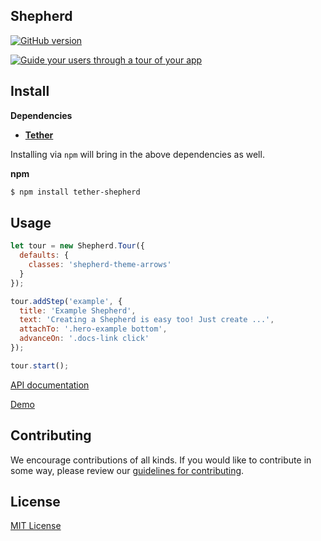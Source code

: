 ## Shepherd

[![GitHub
version](https://badge.fury.io/gh/HubSpot%2Fshepherd.svg)](http://badge.fury.io/gh/HubSpot%2Fshepherd)


[![Guide your users through a tour of your app](http://i.imgur.com/LDhfBvd.png)](https://shipshapecode.github.io/shepherd/docs/welcome/)


## Install

__Dependencies__

* __[Tether](https://github.com/HubSpot/tether)__

Installing via `npm` will bring in the above dependencies as well.


__npm__
```sh
$ npm install tether-shepherd
```

## Usage

```javascript
let tour = new Shepherd.Tour({
  defaults: {
    classes: 'shepherd-theme-arrows'
  }
});

tour.addStep('example', {
  title: 'Example Shepherd',
  text: 'Creating a Shepherd is easy too! Just create ...',
  attachTo: '.hero-example bottom',
  advanceOn: '.docs-link click'
});

tour.start();
```

[API documentation](https://shipshapecode.github.io/shepherd/)

[Demo](https://shipshapecode.github.io/shepherd/docs/welcome/)


## Contributing

We encourage contributions of all kinds. If you would like to contribute in some way, please review our [guidelines for contributing](CONTRIBUTING.md).


## License
[MIT License](LICENSE)
